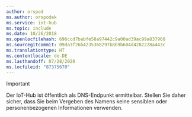 ```yaml
---
author: orspod
ms.author: orspodek
ms.service: iot-hub
ms.topic: include
ms.date: 10/26/2018
ms.openlocfilehash: 696ccd7babfe58a97442c9a00ad39ac99a837968
ms.sourcegitcommit: 09da3f26b4235368297b8b9b604d4282228a443c
ms.translationtype: HT
ms.contentlocale: de-DE
ms.lasthandoff: 07/28/2020
ms.locfileid: "87375670"
---
```

> [!IMPORTANT]
> Der IoT-Hub ist öffentlich als DNS-Endpunkt ermittelbar. Stellen Sie daher sicher, dass Sie beim Vergeben des Namens keine sensiblen oder personenbezogenen Informationen verwenden.
>
